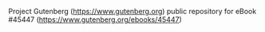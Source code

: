 Project Gutenberg (https://www.gutenberg.org) public repository for eBook #45447 (https://www.gutenberg.org/ebooks/45447)
